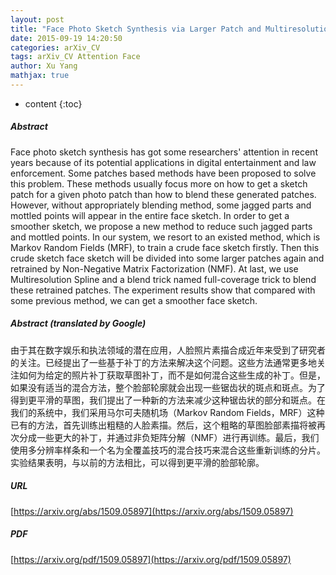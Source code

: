 ```yaml
---
layout: post
title: "Face Photo Sketch Synthesis via Larger Patch and Multiresolution Spline"
date: 2015-09-19 14:20:50
categories: arXiv_CV
tags: arXiv_CV Attention Face
author: Xu Yang
mathjax: true
---
```


* content
{:toc}

##### Abstract
Face photo sketch synthesis has got some researchers' attention in recent years because of its potential applications in digital entertainment and law enforcement. Some patches based methods have been proposed to solve this problem. These methods usually focus more on how to get a sketch patch for a given photo patch than how to blend these generated patches. However, without appropriately blending method, some jagged parts and mottled points will appear in the entire face sketch. In order to get a smoother sketch, we propose a new method to reduce such jagged parts and mottled points. In our system, we resort to an existed method, which is Markov Random Fields (MRF), to train a crude face sketch firstly. Then this crude sketch face sketch will be divided into some larger patches again and retrained by Non-Negative Matrix Factorization (NMF). At last, we use Multiresolution Spline and a blend trick named full-coverage trick to blend these retrained patches. The experiment results show that compared with some previous method, we can get a smoother face sketch.

##### Abstract (translated by Google)
由于其在数字娱乐和执法领域的潜在应用，人脸照片素描合成近年来受到了研究者的关注。已经提出了一些基于补丁的方法来解决这个问题。这些方法通常更多地关注如何为给定的照片补丁获取草图补丁，而不是如何混合这些生成的补丁。但是，如果没有适当的混合方法，整个脸部轮廓就会出现一些锯齿状的斑点和斑点。为了得到更平滑的草图，我们提出了一种新的方法来减少这种锯齿状的部分和斑点。在我们的系统中，我们采用马尔可夫随机场（Markov Random Fields，MRF）这种已有的方法，首先训练出粗糙的人脸素描。然后，这个粗略的草图脸部素描将被再次分成一些更大的补丁，并通过非负矩阵分解（NMF）进行再训练。最后，我们使用多分辨率样条和一个名为全覆盖技巧的混合技巧来混合这些重新训练的分片。实验结果表明，与以前的方法相比，可以得到更平滑的脸部轮廓。

##### URL
[https://arxiv.org/abs/1509.05897](https://arxiv.org/abs/1509.05897)

##### PDF
[https://arxiv.org/pdf/1509.05897](https://arxiv.org/pdf/1509.05897)

